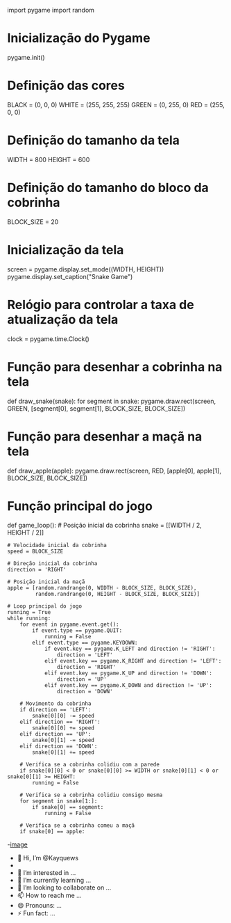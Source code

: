 import pygame
import random

# Inicialização do Pygame
pygame.init()

# Definição das cores
BLACK = (0, 0, 0)
WHITE = (255, 255, 255)
GREEN = (0, 255, 0)
RED = (255, 0, 0)

# Definição do tamanho da tela
WIDTH = 800
HEIGHT = 600

# Definição do tamanho do bloco da cobrinha
BLOCK_SIZE = 20

# Inicialização da tela
screen = pygame.display.set_mode((WIDTH, HEIGHT))
pygame.display.set_caption("Snake Game")

# Relógio para controlar a taxa de atualização da tela
clock = pygame.time.Clock()

# Função para desenhar a cobrinha na tela
def draw_snake(snake):
    for segment in snake:
        pygame.draw.rect(screen, GREEN, [segment[0], segment[1], BLOCK_SIZE, BLOCK_SIZE])

# Função para desenhar a maçã na tela
def draw_apple(apple):
    pygame.draw.rect(screen, RED, [apple[0], apple[1], BLOCK_SIZE, BLOCK_SIZE])

# Função principal do jogo
def game_loop():
    # Posição inicial da cobrinha
    snake = [[WIDTH / 2, HEIGHT / 2]]

    # Velocidade inicial da cobrinha
    speed = BLOCK_SIZE

    # Direção inicial da cobrinha
    direction = 'RIGHT'

    # Posição inicial da maçã
    apple = [random.randrange(0, WIDTH - BLOCK_SIZE, BLOCK_SIZE),
             random.randrange(0, HEIGHT - BLOCK_SIZE, BLOCK_SIZE)]

    # Loop principal do jogo
    running = True
    while running:
        for event in pygame.event.get():
            if event.type == pygame.QUIT:
                running = False
            elif event.type == pygame.KEYDOWN:
                if event.key == pygame.K_LEFT and direction != 'RIGHT':
                    direction = 'LEFT'
                elif event.key == pygame.K_RIGHT and direction != 'LEFT':
                    direction = 'RIGHT'
                elif event.key == pygame.K_UP and direction != 'DOWN':
                    direction = 'UP'
                elif event.key == pygame.K_DOWN and direction != 'UP':
                    direction = 'DOWN'

        # Movimento da cobrinha
        if direction == 'LEFT':
            snake[0][0] -= speed
        elif direction == 'RIGHT':
            snake[0][0] += speed
        elif direction == 'UP':
            snake[0][1] -= speed
        elif direction == 'DOWN':
            snake[0][1] += speed

        # Verifica se a cobrinha colidiu com a parede
        if snake[0][0] < 0 or snake[0][0] >= WIDTH or snake[0][1] < 0 or snake[0][1] >= HEIGHT:
            running = False

        # Verifica se a cobrinha colidiu consigo mesma
        for segment in snake[1:]:
            if snake[0] == segment:
                running = False

        # Verifica se a cobrinha comeu a maçã
        if snake[0] == apple:



-[image](https://github.com/Kayquews/Kayquews/assets/146845968/2eb774b4-c0ed-418e-8ccf-632380acb471)

- 👋 Hi, I’m @Kayquews
- 
- 👀 I’m interested in ...
- 🌱 I’m currently learning ...
- 💞️ I’m looking to collaborate on ...
- 📫 How to reach me ...
- 😄 Pronouns: ...
- ⚡ Fun fact: ...

<!---
Kayquews/Kayquews is a ✨ special ✨ repository because its `README.md` (this file) appears on your GitHub profile.
You can click the Preview link to take a look at your changes.
--->
